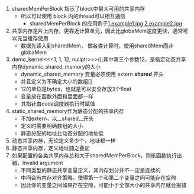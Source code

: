 1. sharedMemPerBlock 指示了block中最大可用的共享内存
    - 所以可以使用 block 内的thread可以相互通信
        - sharedMemPerBlock 的应用例子[1.example1.jpg](images/1.example1.jpg) [2.example2.jpg](images/2.example2.jpg)
2. 共享内存是片上内存，更靠近计算单元，因此比globaMem速度更快，通常可以充当缓存使用
    - 数据先读入到sharedMem， 做各类计算时，使用sharedMem而非globaMem
3. demo_kernel<<<1, 1, 12, nullptr>>>();其中第三个参数12，是指定动态共享内存dynamic_shared_memory的大小
    - dynamic_shared_memory 变量必须使用 extern __shared__ 开头
    - 并且定义为不确定大小的数组[]
    - 12的单位是bytes，也就是可以安全存放3个float
    - 变量放在函数外面和里面都一样
    - 其指针由cuda调度器执行时赋值
4. static_shared_memory作为静态分配的共享内存
    - 不加extern，以__shared__开头
    - 定义时需要明确数组的大小
    - 静态分配的地址比动态分配的地址低
5. 动态共享内存，无论定义多少个，地址都一样
6. 静态共享内存，定义地址随之叠加
7. 如果配置的各类共享内存总和大于sharedMemPerBlock，则核函数执行出错，Invalid argument
    - 不同类型的静态共享变量定义，其内存划分并不一定是连续的
    - 中间会有内存对齐策略，使得第一个和第二个变量之间可能存在空隙
    - 因此你的变量之间如果存在空隙，可能小于全部大小的共享内存就会报错
